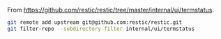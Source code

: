 From <https://github.com/restic/restic/tree/master/internal/ui/termstatus>.

```bash
git remote add upstream git@github.com:restic/restic.git
git filter-repo --subdirectory-filter internal/ui/termstatus
```
